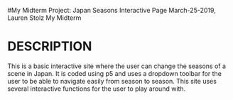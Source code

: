 #My Midterm Project: Japan Seasons Interactive Page
March-25-2019, Lauren Stolz
My Midterm

# DESCRIPTION

This is a basic interactive site where the user can change the seasons of a scene in Japan. It is coded using p5 and uses a dropdown toolbar for the user to be able to navigate easily from season to season. This site uses several interactive functions for the user to play around with.
